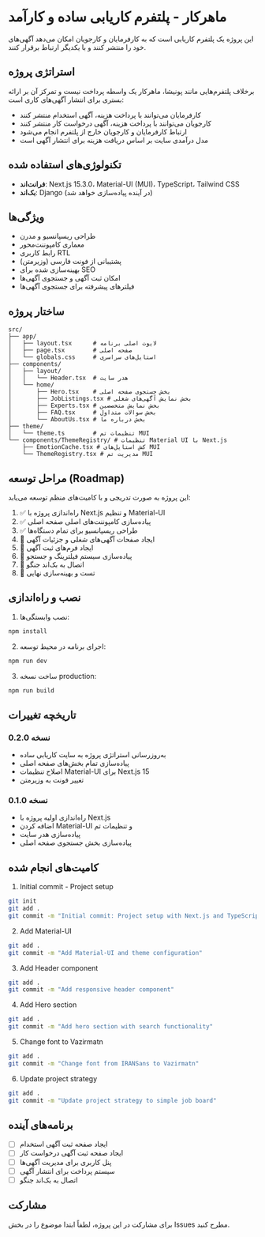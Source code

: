 # ماهرکار - پلتفرم کاریابی ساده و کارآمد

این پروژه یک پلتفرم کاریابی است که به کارفرمایان و کارجویان امکان می‌دهد آگهی‌های خود را منتشر کنند و با یکدیگر ارتباط برقرار کنند.

## استراتژی پروژه

برخلاف پلتفرم‌هایی مانند پونیشا، ماهرکار یک واسطه پرداخت نیست و تمرکز آن بر ارائه بستری برای انتشار آگهی‌های کاری است:

- کارفرمایان می‌توانند با پرداخت هزینه، آگهی استخدام منتشر کنند
- کارجویان می‌توانند با پرداخت هزینه، آگهی درخواست کار منتشر کنند
- ارتباط کارفرمایان و کارجویان خارج از پلتفرم انجام می‌شود
- مدل درآمدی سایت بر اساس دریافت هزینه برای انتشار آگهی است

## تکنولوژی‌های استفاده شده

- **فرانت‌اند**: Next.js 15.3.0، Material-UI (MUI)، TypeScript، Tailwind CSS
- **بک‌اند**: Django (در آینده پیاده‌سازی خواهد شد)

## ویژگی‌ها

- طراحی ریسپانسیو و مدرن
- معماری کامپوننت‌محور
- رابط کاربری RTL
- پشتیبانی از فونت فارسی (وزیرمتن)
- بهینه‌سازی شده برای SEO
- امکان ثبت آگهی و جستجوی آگهی‌ها
- فیلترهای پیشرفته برای جستجوی آگهی‌ها

## ساختار پروژه

```
src/
├── app/
│   ├── layout.tsx      # لایوت اصلی برنامه
│   ├── page.tsx        # صفحه اصلی
│   └── globals.css     # استایل‌های سراسری
├── components/
│   ├── layout/
│   │   └── Header.tsx  # هدر سایت
│   └── home/
│       ├── Hero.tsx    # بخش جستجوی صفحه اصلی
│       ├── JobListings.tsx # بخش نمایش آگهی‌های شغلی
│       ├── Experts.tsx # بخش نمایش متخصصین
│       ├── FAQ.tsx     # بخش سوالات متداول
│       └── AboutUs.tsx # بخش درباره ما
├── theme/
│   └── theme.ts        # تنظیمات تم MUI
└── components/ThemeRegistry/ # تنظیمات Material UI با Next.js
    ├── EmotionCache.tsx # کش استایل‌های MUI
    └── ThemeRegistry.tsx # مدیریت تم MUI
```

## مراحل توسعه (Roadmap)

این پروژه به صورت تدریجی و با کامیت‌های منظم توسعه می‌یابد:

1. ✅ راه‌اندازی پروژه با Next.js و تنظیم Material-UI
2. ✅ پیاده‌سازی کامپوننت‌های اصلی صفحه اصلی
3. ✅ طراحی ریسپانسیو برای تمام دستگاه‌ها
4. 🔄 ایجاد صفحات آگهی‌های شغلی و جزئیات آگهی
5. 🔄 ایجاد فرم‌های ثبت آگهی
6. 🔄 پیاده‌سازی سیستم فیلترینگ و جستجو
7. 🔄 اتصال به بک‌اند جنگو
8. 🔄 تست و بهینه‌سازی نهایی

## نصب و راه‌اندازی

1. نصب وابستگی‌ها:
```bash
npm install
```

2. اجرای برنامه در محیط توسعه:
```bash
npm run dev
```

3. ساخت نسخه production:
```bash
npm run build
```

## تاریخچه تغییرات

### نسخه 0.2.0
- به‌روزرسانی استراتژی پروژه به سایت کاریابی ساده
- پیاده‌سازی تمام بخش‌های صفحه اصلی 
- اصلاح تنظیمات Material-UI برای Next.js 15
- تغییر فونت به وزیرمتن

### نسخه 0.1.0
- راه‌اندازی اولیه پروژه با Next.js
- اضافه کردن Material-UI و تنظیمات تم
- پیاده‌سازی هدر سایت
- پیاده‌سازی بخش جستجوی صفحه اصلی

## کامیت‌های انجام شده

1. Initial commit - Project setup
```bash
git init
git add .
git commit -m "Initial commit: Project setup with Next.js and TypeScript"
```

2. Add Material-UI
```bash
git add .
git commit -m "Add Material-UI and theme configuration"
```

3. Add Header component
```bash
git add .
git commit -m "Add responsive header component"
```

4. Add Hero section
```bash
git add .
git commit -m "Add hero section with search functionality"
```

5. Change font to Vazirmatn
```bash
git add .
git commit -m "Change font from IRANSans to Vazirmatn"
```

6. Update project strategy
```bash
git add .
git commit -m "Update project strategy to simple job board"
```

## برنامه‌های آینده

- [ ] ایجاد صفحه ثبت آگهی استخدام
- [ ] ایجاد صفحه ثبت آگهی درخواست کار
- [ ] پنل کاربری برای مدیریت آگهی‌ها
- [ ] سیستم پرداخت برای انتشار آگهی
- [ ] اتصال به بک‌اند جنگو

## مشارکت

برای مشارکت در این پروژه، لطفاً ابتدا موضوع را در بخش Issues مطرح کنید.
